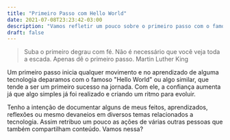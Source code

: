 ```yaml
---
title: "Primeiro Passo com Hello World"
date: 2021-07-08T23:23:42-03:00
description: "Vamos refletir um pouco sobre o primeiro passo com o famoso Hello World?"
draft: false
---
```

>Suba o primeiro degrau com fé. Não é necessário que você veja toda a escada. Apenas dê o primeiro passo. Martin Luther King 

Um primeiro passo inicia qualquer movimento e no aprendizado de alguma tecnologia deparamos com o famoso "Hello World" ou algo similar, que tende a ser um primeiro sucesso na jornada. Com ele, a confiança aumenta já que algo simples já foi realizado e criando um ritmo para evoluir.

Tenho a intenção de documentar alguns de meus feitos, aprendizados, reflexões ou mesmo devaneios em diversos temas relacionados a tecnologia. Assim retribuo um pouco as ações de várias outras pessoas que também compartilham conteúdo. Vamos nessa?
